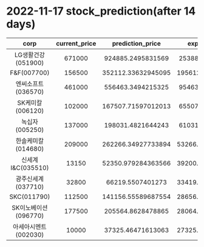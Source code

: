 # 2022-11-17 stock_prediction(after 14 days)

|   corp   |   current_price   |   prediction_price   |   expected_profit   |
|:--------:|:-----------------:|:--------------------:|:-------------------:|
|LG생활건강(051900)|671000|924885.2495831569|253885.2495831569|
|F&F(007700)|156500|352112.33632945095|195612.33632945095|
|엔씨소프트(036570)|461000|556463.3494215325|95463.34942153248|
|SK케미칼(006120)|102000|167507.71597012013|65507.71597012013|
|녹십자(005250)|137000|198031.4821644243|61031.48216442429|
|한솔케미칼(014680)|209000|262266.34927733894|53266.349277338944|
|신세계 I&C(035510)|13150|52350.979284363566|39200.979284363566|
|광주신세계(037710)|32800|66219.5507401273|33419.550740127306|
|SKC(011790)|112500|141156.55589687554|28656.555896875536|
|SK이노베이션(096770)|177500|205564.8628478865|28064.862847886514|
|아세아시멘트(002030)|10000|37325.46471613063|27325.464716130627|
